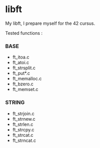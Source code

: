 # libft
My libft, I prepare myself for the 42 cursus.

Tested functions :

### BASE
- ft_itoa.c     
- ft_atoi.c
- ft_strsplit.c
- ft_put*.c
- ft_memalloc.c
- ft_bzero.c
- ft_memset.c

### STRING
- ft_strjoin.c
- ft_strnew.c
- ft_strlen.c
- ft_strcpy.c
- ft_strcat.c
- ft_strncat.c

